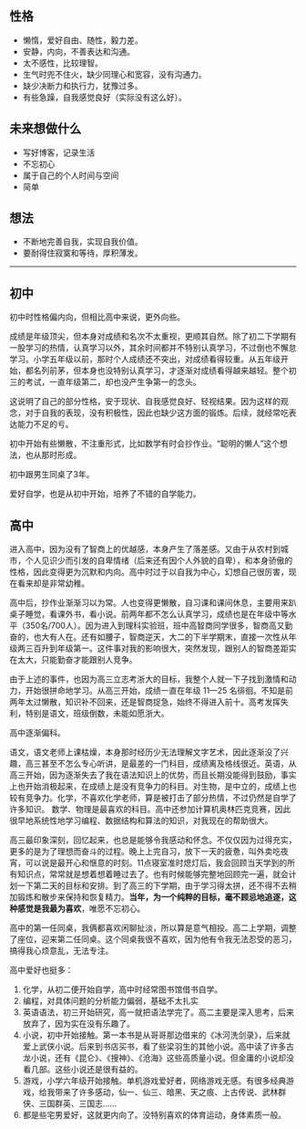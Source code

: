 ## 性格

- 懒惰，爱好自由、随性，毅力差。
- 安静，内向，不善表达和沟通。
- 太不感性，比较理智。
- 生气时兜不住火，缺少同理心和宽容，没有沟通力。
- 缺少决断力和执行力，犹豫过多。
- 有些急躁，自我感觉良好（实际没有这么好）。

## 未来想做什么

- 写好博客，记录生活
- 不忘初心
- 属于自己的个人时间与空间
- 简单

## 想法

- 不断地完善自我，实现自我价值。
- 要耐得住寂寞和等待，厚积薄发。

---------------


## 初中

初中时性格偏内向，但相比高中来说，更外向些。

成绩是年级顶尖，但本身对成绩和名次不太重视，更顺其自然。除了初二下学期有一股学习的热情，认真学习以外，其余时间都并不特别认真学习，不过倒也不懈怠学习。小学五年级以前，那时个人成绩还不突出，对成绩看得较重。从五年级开始，都名列前茅，但本身也没特别认真学习，才逐渐对成绩看得越来越轻。整个初三的考试，一直年级第二，却也没产生争第一的念头。

这说明了自己的部分性格，安于现状、自我感觉良好、轻视结果。因为这样的观念，对于自我的表现，没有积极性，因此也缺少这方面的锻炼。后续，就经常吃表达能力不足的亏。

初中开始有些懒散，不注重形式，比如数学有时会抄作业。“聪明的懒人”这个想法，也从那时形成。

初中跟男生同桌了3年。

爱好自学，也是从初中开始，培养了不错的自学能力。


## 高中

进入高中，因为没有了智商上的优越感，本身产生了落差感。又由于从农村到城市，个人见识少而引发的自卑情绪（后来还有因个人外貌的自卑），和本身骄傲的性格，因此变得更为沉默和内向。高中时过于以自我为中心，幻想自己很厉害，现在看来却是非常幼稚。

高中后，抄作业渐渐习以为常。人也变得更懒散，自习课和课间休息，主要用来趴桌子睡觉，看课外书，看小说。前两年都不怎么认真学习，成绩也是在年级中等水平（350名/700人）。因为进入到理科实验班，班中高智商同学很多，智商高又勤奋的，也大有人在。还有如腰子，智商逆天，大二的下半学期末，直接一次性从年级两三百升到年级第一。这件事对我的影响很大，突然发现，跟别人的智商差距实在太大，只能勤奋才能跟别人竞争。

由于上述的事件，也因为高三立志考浙大的目标，我整个人就一下子找到激情和动力，开始很拼命地学习。从高三开始，成绩一直在年级 11—25 名徘徊。不知是前两年太过懒散，知识补不回来，还是智商捉急，始终不得进入前十。高考发挥失利，特别是语文，班级倒数，未能如愿浙大。

高中逐渐偏科。

语文，语文老师上课枯燥，本身那时经历少无法理解文字艺术，因此逐渐没了兴趣，高三甚至不怎么专心听讲，是最差的一门科目，成绩离及格线很近。英语，从高三开始，因为逐渐失去了我在语法知识上的优势，而且长期没能得到鼓励，事实上也开始消极起来，在成绩上是没有竞争力的科目。对生物，是中立的，成绩上也较有竞争力。化学，不喜欢化学老师，算是被打击了部分热情，不过仍然是自学了许多知识。 数学、物理是最喜欢的科目。高中还参加计算机奥林匹克竞赛，因此很早地系统性地学习编程、数据结构和算法的知识，对我现在的帮助很大。

高三最印象深刻，回忆起来，也总是能够令我感动和怀念。不仅仅因为过得充实，更多的是为了理想而奋斗的过程。晚上上完自习，放下一天的疲惫，叫外卖吃夜宵，可以说是最开心和惬意的时刻。11点寝室准时熄灯后，我会回顾当天学到的所有知识点，常常就是想着想着睡过去了。也有时候能够完整地回顾完一遍，就会计划一下第二天的目标和安排。到了高三的下学期，由于学习得太拼，还不得不去稍加锻炼和散步来保持和恢复精力。**当年，为一个纯粹的目标，毫不顾忌地追逐，这种感觉是我最为喜欢**，唯愿不忘初心。

高中的第一任同桌，我俩都喜欢闲聊扯淡，所以算是意气相投。高二上学期，调整了座位，迎来第二任同桌。这个同桌我很不喜欢，因为他有令我无法忍受的恶习，搞得我心烦意乱，无法专注。

高中爱好也挺多：

1. 化学，从初二便开始自学，高中时经常图书馆借书自学。
2. 编程，对具体问题的分析能力偏弱，基础不太扎实
3. 英语语法，初三开始研究，高一就把语法学完了。高二主要是深入思考，后来放弃了，因为实在没有乐趣了。
4. 小说，初中开始接触。第一本书是从哥哥那边借来的《冰河洗剑录》，后来就爱上武侠小说。后来到书店买书，看了些梁羽生的其他小说。高中读了许多古龙小说，还有《昆仑》、《搜神》、《沧海》这些高质量小说。但金庸的小说却没看几部。这些小说还是很有益的。
5. 游戏，小学六年级开始接触。单机游戏爱好者，网络游戏无感。有很多经典游戏，给我带来了许多感动，仙一、仙三、暗黑、天之痕、上古传说、武林群侠、三国群英、三国志......
6. 都是些宅男爱好，这就更内向了。没特别喜欢的体育运动，身体素质一般。